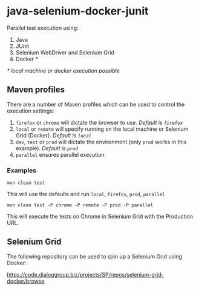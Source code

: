 # java-selenium-docker-junit

Parallel test execution using:

1. Java
2. JUnit
3. Selenium WebDriver and Selenium Grid
4. Docker *\**

*\* local machine or docker execution possible*

## Maven profiles

There are a number of Maven profiles which can be used to control the execution settings:

1. `firefox` or `chrome` will dictate the browser to use. *Default is `firefox`*
2. `local` or `remote` will specify running on the local machine or Selenium Grid (Docker). *Default is `local`*
3. `dev`, `test` or `prod` will dictate the environment (only `prod` works in this example). *Default is `prod`*
4. `parallel` ensures parallel execution

### Examples

`mvn clean test` 

This will use the defaults and run `local`, `firefox`, `prod`, `parallel`

`mvn clean test -P chrome -P remote -P prod -P parallel`

This will execute the tests on Chrome in Selenium Grid with the Production URL.

## Selenium Grid

The following repository can be used to spin up a Selenium Grid using Docker:

https://code.dialoggroup.biz/projects/SP/repos/selenium-grid-docker/browse
